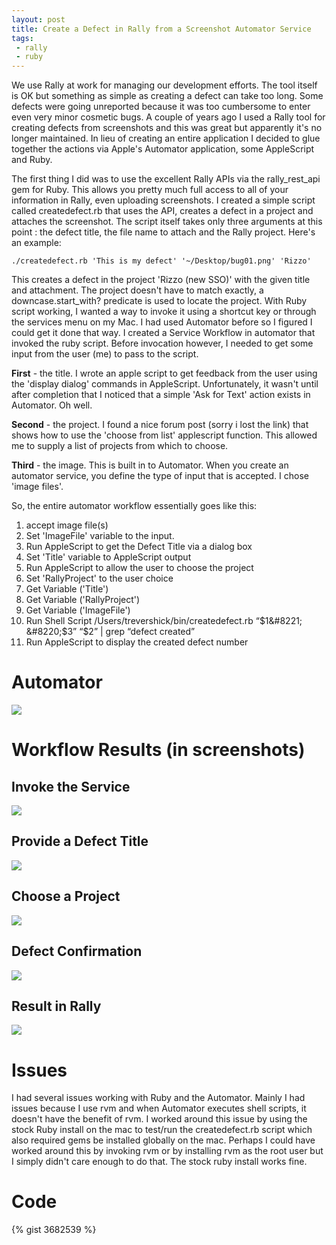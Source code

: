 ```yaml
--- 
layout: post 
title: Create a Defect in Rally from a Screenshot Automator Service 
tags: 
 - rally 
 - ruby 
---
```

We use Rally at work for managing our development efforts. The tool itself is
OK but something as simple as creating a defect can take too long. Some defects
were going unreported because it was too cumbersome to enter even very minor
cosmetic bugs. A couple of years ago I used a Rally tool for creating defects
from screenshots and this was great but apparently it's no longer
maintained. In lieu of creating an entire application I decided to glue
together the actions via Apple's Automator application, some AppleScript
and Ruby.

The first thing I did was to use the excellent Rally APIs via the
rally_rest_api gem for Ruby. This allows you pretty much full access to all of
your information in Rally, even uploading screenshots. I created a simple
script called createdefect.rb that uses the API, creates a defect in a project
and attaches the screenshot. The script itself takes only three arguments at
this point : the defect title, the file name to attach and the Rally project.
Here's an example:

	./createdefect.rb 'This is my defect' '~/Desktop/bug01.png' 'Rizzo'
	
This creates a defect in the project 'Rizzo (new SSO)' with the given
title and attachment. The project doesn't have to match exactly, a
downcase.start_with? predicate is used to locate the project.
With Ruby script working, I wanted a way to invoke it using a shortcut key or
through the services menu on my Mac. I had used Automator before so I figured I
could get it done that way. I created a Service Workflow in automator that
invoked the ruby script. Before invocation however, I needed to get some input
from the user (me) to pass to the script.

**First** - the title. I wrote an apple script to get feedback from the user using
the 'display dialog' commands in AppleScript. Unfortunately, it
wasn't until after completion that I noticed that a simple 'Ask for
Text' action exists in Automator. Oh well.

**Second** - the project. I found a nice forum post (sorry i lost the link) that
shows how to use the 'choose from list' applescript function. This
allowed me to supply a list of projects from which to choose.

**Third** - the image. This is built in to Automator. When you create an automator
service, you define the type of input that is accepted. I chose 'image files'.

So, the entire automator workflow essentially goes like this:

1. accept image file(s)
2. Set 'ImageFile' variable to the input.
3. Run AppleScript to get the Defect Title via a dialog box
4. Set 'Title' variable to AppleScript output
5. Run AppleScript to allow the user to choose the project
6. Set 'RallyProject' to the user choice
7. Get Variable ('Title')
8. Get Variable ('RallyProject')
9. Get Variable ('ImageFile')
10. Run Shell Script 
	/Users/trevershick/bin/createdefect.rb &#8220;$1&#8221; &#8220;$3&#8221; &#8220;$2&#8221; | grep &#8220;defect created&#8221;
11. Run AppleScript to display the created defect number



# Automator

![](/images/tumblr_ma2dre2iY71qbb5om.png)



# Workflow Results (in screenshots)

## Invoke the Service
![](/images/tumblr_ma2dgl1bnG1qbb5om.png)

## Provide a Defect Title
![](/images/tumblr_ma2dgvwVHd1qbb5om.png)

## Choose a Project
![](/images/tumblr_ma2dg50kBL1qbb5om.png)

## Defect Confirmation
![](/images/tumblr_ma2dqov2Ub1qbb5om.png)

## Result in Rally
![](/images/tumblr_ma2dfwrrrX1qbb5om.png)





# Issues

I had several issues working with Ruby and the Automator. Mainly I had issues
because I use rvm and when Automator executes shell scripts, it doesn't
have the benefit of rvm. I worked around this issue by using the stock Ruby
install on the mac to test/run the createdefect.rb script which also required
gems be installed globally on the mac. Perhaps I could have worked around this
by invoking rvm or by installing rvm as the root user but I simply didn't
care enough to do that. The stock ruby install works fine.


# Code
{% gist 3682539 %}
